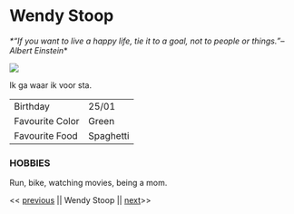 # Wendy Stoop

_\*“If you want to live a happy life, tie it to a goal, not to people or things.”– Albert Einstein_\*

![](https://cdn.mos.cms.futurecdn.net/BX7vjSt8KMtcBHyisvcSPK-970-80.jpg.webp)

Ik ga waar ik voor sta.

|                 |           |
| --------------- | --------- |
| Birthday        | 25/01     |
| Favourite Color | Green     |
| Favourite Food  | Spaghetti |

### HOBBIES

Run, bike, watching movies, being a mom.

<< [previous](https://github.com/WillemDT369/markdown-challange) || Wendy Stoop || [next](https://github.com/VidyashreeTarikere/markdown-challenge)>>
